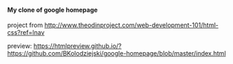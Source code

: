 #### My clone of google homepage

project from http://www.theodinproject.com/web-development-101/html-css?ref=lnav


preview: https://htmlpreview.github.io/?https://github.com/BKolodziejski/google-homepage/blob/master/index.html

